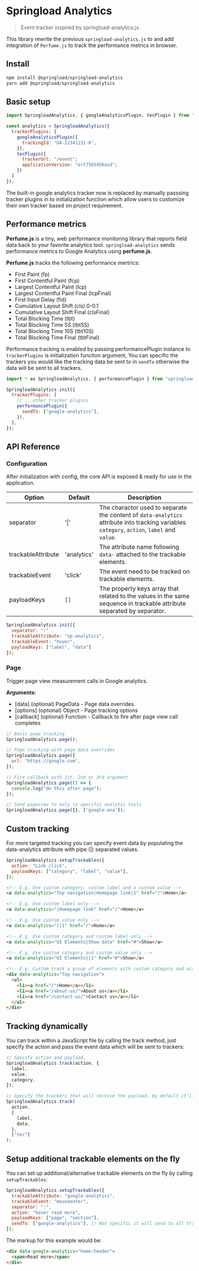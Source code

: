 # Springload Analytics

> Event tracker inspired by springload-analytics.js.

This library rewrite the previous `springload-analytics.js` to and add integration of `Perfume.js` to track the performance metrics in browser.

## Install

```bash
npm install @springload/springload-analytics
yarn add @springload/springload-analytics
```

## Basic setup

```javascript
import SpringloadAnalytics, { googleAnalyticsPlugin, tecPlugin } from "springload-analytics";

const analytics = SpringloadAnalytics({
  trackerPlugins: [
    googleAnalyticsPlugin({
      trackingId: "UA-12341131-6",
    }),
    tecPlugin({
      trackerUrl: "/event";
      applicationVersion: "ert7565456asd";
    })
  ]
});
```

The built-in google analytics tracker now is replaced by manually passsing tracker plugins in to initialization function which allow users to customize their own tracker based on project requirement.

## Performance metrics

**Perfume.js** is a tiny, web performance monitoring library that reports field data back to your favorite analytics tool.
`springload-analytics` sends performance metrics to Google Analytics using **perfume.js**.

**Perfume.js** tracks the following performance mertrics:

- First Paint (fp)
- First Contentful Paint (fcp)
- Largest Contentful Paint (lcp)
- Largest Contentful Paint Final (lcpFinal)
- First Input Delay (fid)
- Cumulative Layout Shift (cls) 0-0.1
- Cumulative Layout Shift Final (clsFinal)
- Total Blocking Time (tbt)
- Total Blocking Time 5S (tbt5S)
- Total Blocking Time 10S (tbt10S)
- Total Blocking Time Final (tbtFinal)

Performance tracking is enabled by passing performancePlugin instance to `trackerPlugins` is initialization funciton argument, You can specific the trackers you would like the tracking data be sent to in `sendTo` otherwise the data will be sent to all trackers.

```javascript
import * as SpringloadAnalytics, { performancePlugin } from "springload-analytics";

SpringloadAnalytics.init({
  trackerPlugins: [
    // ...other tracker plugins
    performancePlugin({
      sendTo: ["google-analytics"],
    }),
  ],
});
```

## API Reference

### Configuration

After initialization with config, the core API is exposed & ready for use in the application.

| Option             | Default     | Description                                                                                                                                 |
| ------------------ | ----------- | ------------------------------------------------------------------------------------------------------------------------------------------- |
| separator          | '&#x7c;'    | The charactor used to separate the content of `data-analytics` attribute into tracking variables `category`, `action`, `label` and `value`. |
| trackableAttribute | 'analytics' | The attribute name following `data-` attached to the trackable elements.                                                                    |
| trackableEvent     | 'click'     | The event need to be tracked on trackable elements.                                                                                         |
| payloadKeys        | `[]`        | The property keys array that related to the values in the same sequence in trackable attribute separated by separator.                      |

```javascript
SpringloadAnalytics.init({
  separator: ":"
  trackableAttribute: "sp-analytics",
  trackableEvent: "hover",
  payloadKeys: ["label", "data"]
});
```

### Page

Trigger page view measurement calls in Google analytics. 

**Arguments:**

- [data] (optional) PageData - Page data overrides.
- [options] (optional) Object - Page tracking options
- [callback] (optional) Function - Callback to fire after page view call completes

```javascript
// Basic page tracking
SpringloadAnalytics.page();

// Page tracking with page data overrides
SpringloadAnalytics.page({
  url: "https://google.com",
});

// Fire callback with 1st, 2nd or 3rd argument
SpringloadAnalytics.page(() => {
  console.log("do this after page");
});

// Send pageview to only to specific analytic tools
SpringloadAnalytics.page({}, ['google-ana']);
```

## Custom tracking

For more targeted tracking you can specify event data by populating the data-analytics attribute with pipe (|) separated values.

```javascript
SpringloadAnalytics.setupTrackables({
  action: "Link click",
  payloadKeys: ["category", "label", "value"],
});
```

```html
<!-- E.g. Use custom category, custom label and a custom value -->
<a data-analytics="Top navigation|Homepage link|1" href="/">Home</a>

<!-- E.g. Use custom label only -->
<a data-analytics="|Homepage link" href="/">Home</a>

<!-- E.g. Use custom value only -->
<a data-analytics="||1" href="/">Home</a>

<!-- E.g. Use custom category and custom label only -->
<a data-analytics="UI Elements|Show data" href="#">Show</a>

<!-- E.g. Use custom category and custom value only -->
<a data-analytics="UI Elements||1" href="#">Show</a>

<!-- E.g. Custom track a group of elements with custom category and action -->
<div data-analytics="Top navigation">
  <ul>
    <li><a href="/">Home</a></li>
    <li><a href="/about-us/">About us</a></li>
    <li><a href="/contact-us/">Contact us</a></li>
  </ul>
</div>
```

## Tracking dynamically

You can track within a JavaScript file by calling the track method, just specify the action and pass the event data which will be sent to trackers:

```javascript
// Specify action and payload.
SpringloadAnalytics.track(action, {
  label,
  value,
  category,
});

// Specify the trackers that will receive the payload, by default it'll be sent to all tracker.
SpringloadAnalytics.track(
  action,
  {
    label,
    data,
  },
  ["tec"]
);
```

## Setup additional trackable elements on the fly

You can set up additional/alternative trackable elements on the fly by calling `setupTrackables`:

```javascript
SpringloadAnalytics.setupTrackables({
  trackableAttribute: "google-analytics",
  trackableEvent: "mouseenter",
  separator: ":",
  action: "hover read more",
  payloadKeys: ["page", "section"],
  sendTo: ["google-analytics"], // Not specific it will send to all trackers
});
```

The markup for this example would be:

```html
<div data-google-analytics="home:header">
  <span>Read more</span>
</div>
```
